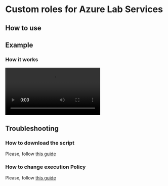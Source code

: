 # Custom roles for Azure Lab Services


## How to use


## Example

### How it works
<video src="https://raw.githubusercontent.com/AngelusGi/PowerShell/blob/master/Azure/Lab%20Services/Custom%20Permission/Screenshot/How-it-works.mp4" controls preload></video>

## Troubleshooting

### How to download the script
Please, follow [this guide](https://raw.githubusercontent.com/AngelusGi/PowerShell/master/Others/How%20to%20download%20single%20file%20from%20GitHub)

### How to change execution Policy
Please, follow [this guide](https://raw.githubusercontent.com/AngelusGi/PowerShell/master/Others/Resolve%20errors%20about%20Execution%20Policy)
